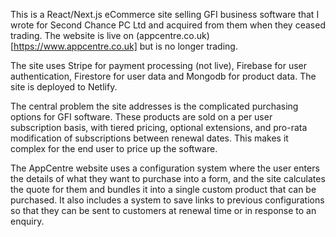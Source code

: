 This is a React/Next.js eCommerce site selling GFI business software that I wrote for Second Chance PC Ltd and acquired from them when they ceased trading. The website is live on (appcentre.co.uk)[https://www.appcentre.co.uk] but is no longer trading.

The site uses Stripe for payment processing (not live), Firebase for user authentication, Firestore for user data and Mongodb for product data. The site is deployed to Netlify.

The central problem the site addresses is the complicated purchasing options for GFI software. These products are sold on a per user subscription basis, with tiered pricing, optional extensions, and pro-rata modification of subscriptions between renewal dates. This makes it complex for the end user to price up the software.

The AppCentre website uses a configuration system where the user enters the details of what they want to purchase into a form, and the site calculates the quote for them and bundles it into a single custom product that can be purchased. It also includes a system to save links to previous configurations so that they can be sent to customers at renewal time or in response to an enquiry.

